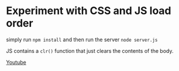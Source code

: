 # Experiment with CSS and JS load order

simply run `npm install` and then run the server `node server.js`

JS contains a `clr()` function that just clears the contents of the body.

[Youtube](http://youtu.be/XyeZ2kgFzaA)